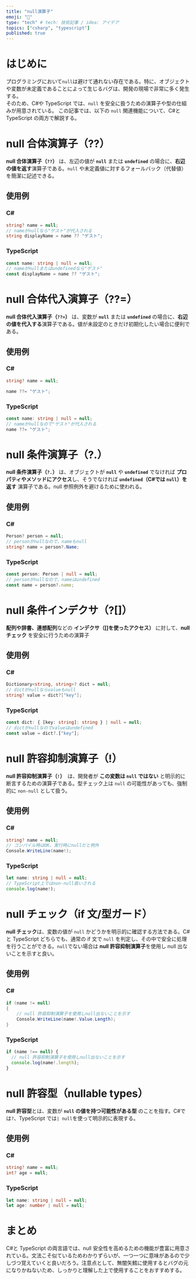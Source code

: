 ```yaml
---
title: "null演算子"
emoji: "📄"
type: "tech" # tech: 技術記事 / idea: アイデア
topics: ["csharp", "typescript"]
published: true
---
```


# はじめに

プログラミングにおいて`null`は避けて通れない存在である。特に、オブジェクトや変数が未定義であることによって生じるバグは、開発の現場で非常に多く発生する。  
そのため、C#や TypeScript では、`null` を安全に扱うための演算子や型の仕組みが用意されている。
この記事では、以下の `null` 関連機能について、C#と TypeScript の両方で解説する。

# null 合体演算子（??）

**null 合体演算子（`??`）** は、左辺の値が **`null`** または **`undefined`** の場合に、**右辺の値を返す**演算子である。`null` や未定義値に対するフォールバック（代替値）を簡潔に記述できる。

## 使用例

### C#

```csharp
string? name = null;
// nameがnullなら"ゲスト"が代入される
string displayName = name ?? "ゲスト";
```

### TypeScript

```ts
const name: string | null = null;
// nameがnullまたはundefinedなら"ゲスト"
const displayName = name ?? "ゲスト";
```

# null 合体代入演算子（??=）

**null 合体代入演算子（`??=`）** は、変数が **`null`** または **`undefined`** の場合に、**右辺の値を代入する**演算子である。値が未設定のときだけ初期化したい場合に便利である。

## 使用例

### C#

```csharp
string? name = null;

name ??= "ゲスト";
```

### TypeScript

```ts
const name: string | null = null;
// nameがnullなので"ゲスト"が代入される
name ??= "ゲスト";
```

# null 条件演算子（?.）

**null 条件演算子（`?.`）** は、オブジェクトが **`null`** や **`undefined`** でなければ **プロパティやメソッドにアクセス**し、そうでなければ **`undefined`（C#では `null`）を返す** 演算子である。null 参照例外を避けるために使われる。

## 使用例

### C#

```csharp
Person? person = null;
// personがnullなので、nameもnull
string? name = person?.Name;
```

### TypeScript

```ts
const person: Person | null = null;
// personがnullなので、nameはundefined
const name = person?.name;
```

# null 条件インデクサ（?[]）

**配列や辞書、連想配列**などの **インデクサ（[]を使ったアクセス）** に対して、**null チェック** を安全に行うための演算子

## 使用例

### C#

```csharp
Dictionary<string, string>? dict = null;
// dictがnullならvalueもnull
string? value = dict?["key"];
```

### TypeScript

```ts
const dict: { [key: string]: string } | null = null;
// dictがnullなのでvalueはundefined
const value = dict?.["key"];
```

# null 許容抑制演算子（!）

**null 許容抑制演算子（`!`）**　は、開発者が **この変数は `null` ではない** と明示的に断言するための演算子である。型チェック上は `null` の可能性があっても、強制的に `non-null` として扱う。

## 使用例

### C#

```csharp
string? name = null;
// コンパイル時はOK、実行時にnullだと例外
Console.WriteLine(name!);
```

### TypeScript

```ts
let name: string | null = null;
// TypeScript上ではnon-null扱いされる
console.log(name!);
```

# null チェック（if 文/型ガード）

**null チェック**は、変数の値が `null` かどうかを明示的に確認する方法である。C#と TypeScript どちらでも、通常の if 文で `null` を判定し、その中で安全に処理を行うことができる。`null`でない場合は **null 許容抑制演算子**を使用し null 出ないことを示すと良い。

## 使用例

### C#

```csharp
if (name != null)
{
    // null 許容抑制演算子を使用しnull出ないことを示す
    Console.WriteLine(name!.Value.Length);
}
```

### TypeScript

```ts
if (name !== null) {
  // null 許容抑制演算子を使用しnull出ないことを示す
  console.log(name!.length);
}
```

# null 許容型（nullable types）

**null 許容型**とは、変数が **`null` の値を持つ可能性がある型** のことを指す。C#では`?`、TypeScript では`| null`を使って明示的に表現する。

## 使用例

### C#

```csharp
string? name = null;
int? age = null;
```

### TypeScript

```ts
let name: string | null = null;
let age: number | null = null;
```

# まとめ

C#と TypeScript の両言語では、null 安全性を高めるための機能が豊富に用意されている。文法こそ似ているためわかりずらいが、一つ一つに意味があるので少しづつ覚えていくと良いだろう。注意点として、無闇矢鱈に使用するとバグの元になりかねないため、しっかりと理解した上で使用することをおすすめする。
